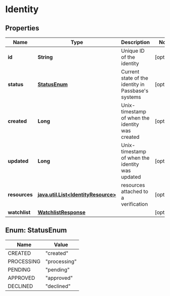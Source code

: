 # Identity

## Properties
Name | Type | Description | Notes
------------ | ------------- | ------------- | -------------
**id** | **String** | Unique ID of the identity |  [optional]
**status** | [**StatusEnum**](#StatusEnum) | Current state of the identity in Passbase&#x27;s systems |  [optional]
**created** | **Long** | Unix-timestamp of when the identity was created |  [optional]
**updated** | **Long** | Unix-timestamp of when the identity was updated |  [optional]
**resources** | [**java.util.List&lt;IdentityResource&gt;**](IdentityResource.md) | resources attached to a verification |  [optional]
**watchlist** | [**WatchlistResponse**](WatchlistResponse.md) |  |  [optional]

<a name="StatusEnum"></a>
## Enum: StatusEnum
Name | Value
---- | -----
CREATED | &quot;created&quot;
PROCESSING | &quot;processing&quot;
PENDING | &quot;pending&quot;
APPROVED | &quot;approved&quot;
DECLINED | &quot;declined&quot;
